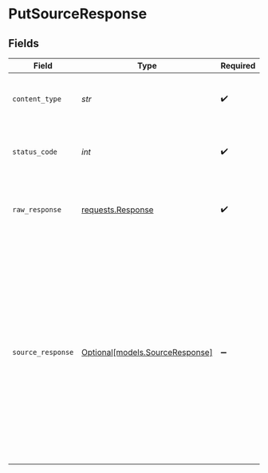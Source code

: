 # PutSourceResponse


## Fields

| Field                                                                                                                                                                                                                              | Type                                                                                                                                                                                                                               | Required                                                                                                                                                                                                                           | Description                                                                                                                                                                                                                        | Example                                                                                                                                                                                                                            |
| ---------------------------------------------------------------------------------------------------------------------------------------------------------------------------------------------------------------------------------- | ---------------------------------------------------------------------------------------------------------------------------------------------------------------------------------------------------------------------------------- | ---------------------------------------------------------------------------------------------------------------------------------------------------------------------------------------------------------------------------------- | ---------------------------------------------------------------------------------------------------------------------------------------------------------------------------------------------------------------------------------- | ---------------------------------------------------------------------------------------------------------------------------------------------------------------------------------------------------------------------------------- |
| `content_type`                                                                                                                                                                                                                     | *str*                                                                                                                                                                                                                              | :heavy_check_mark:                                                                                                                                                                                                                 | HTTP response content type for this operation                                                                                                                                                                                      |                                                                                                                                                                                                                                    |
| `status_code`                                                                                                                                                                                                                      | *int*                                                                                                                                                                                                                              | :heavy_check_mark:                                                                                                                                                                                                                 | HTTP response status code for this operation                                                                                                                                                                                       |                                                                                                                                                                                                                                    |
| `raw_response`                                                                                                                                                                                                                     | [requests.Response](https://requests.readthedocs.io/en/latest/api/#requests.Response)                                                                                                                                              | :heavy_check_mark:                                                                                                                                                                                                                 | Raw HTTP response; suitable for custom response parsing                                                                                                                                                                            |                                                                                                                                                                                                                                    |
| `source_response`                                                                                                                                                                                                                  | [Optional[models.SourceResponse]](../models/sourceresponse.md)                                                                                                                                                                     | :heavy_minus_sign:                                                                                                                                                                                                                 | Update a source and fully overwrite it                                                                                                                                                                                             | {<br/>"sourceId": "18dccc91-0ab1-4f72-9ed7-0b8fc27c5826",<br/>"name": "Analytics Team Postgres",<br/>"sourceType": "postgres",<br/>"workspaceId": "871d9b60-11d1-44cb-8c92-c246d53bf87e",<br/>"definitionId": "321d9b60-11d1-44cb-8c92-c246d53bf98e"<br/>} |